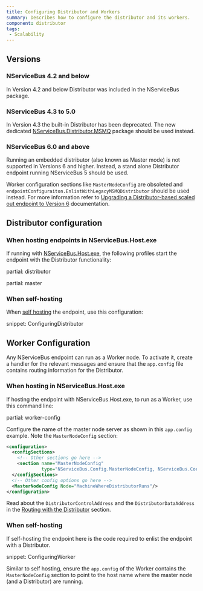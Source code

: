 ```yaml
---
title: Configuring Distributor and Workers
summary: Describes how to configure the distributor and its workers.
component: distributor
tags:
 - Scalability
---
```


## Versions

### NServiceBus 4.2 and below

In Version 4.2 and below Distributor was included in the NServiceBus package.

### NServiceBus 4.3 to 5.0

In Version 4.3 the built-in Distributor has been deprecated. The new dedicated [NServiceBus.Distributor.MSMQ](https://www.nuget.org/packages/NServiceBus.Distributor.MSMQ) package should be used instead.

### NServiceBus 6.0 and above

Running an embedded distributor (also known as Master mode) is not supported in Versions 6 and higher. Instead, a stand alone Distributor endpoint running NServiceBus 5 should be used. 

Worker configuration sections like `MasterNodeConfig` are obsoleted and `endpointConfiguraiton.EnlistWithLegacyMSMQDistributor` should be used instead. For more information refer to [Upgrading a Distributor-based scaled out endpoint to Version 6](/samples/scaleout/distributor-upgrade/) documentation.

## Distributor configuration

### When hosting endpoints in NServiceBus.Host.exe

If running with [NServiceBus.Host.exe](/nservicebus/hosting/), the following profiles start the endpoint with the Distributor functionality:

partial: distributor

partial: master

### When self-hosting

When [self hosting](/nservicebus/hosting/) the endpoint, use this configuration:

snippet: ConfiguringDistributor

## Worker Configuration

Any NServiceBus endpoint can run as a Worker node. To activate it, create a handler for the relevant messages and ensure that the `app.config` file contains routing information for the Distributor.


### When hosting in NServiceBus.Host.exe

If hosting the endpoint with NServiceBus.Host.exe, to run as a Worker, use this command line:

partial: worker-config

Configure the name of the master node server as shown in this `app.config` example. Note the `MasterNodeConfig` section:

```xml
<configuration>
  <configSections>
    <!-- Other sections go here -->
    <section name="MasterNodeConfig" 
             type="NServiceBus.Config.MasterNodeConfig, NServiceBus.Core" />
  </configSections>
  <!-- Other config options go here -->
  <MasterNodeConfig Node="MachineWhereDistributorRuns"/>
</configuration>
```

Read about the `DistributorControlAddress` and the `DistributorDataAddress` in the [Routing with the Distributor](/nservicebus/msmq/distributor/#routing-with-the-distributor) section.


### When self-hosting

If self-hosting the endpoint here is the code required to enlist the endpoint with a Distributor.

snippet: ConfiguringWorker

Similar to self hosting, ensure the `app.config` of the Worker contains the `MasterNodeConfig` section to point to the host name where the master node (and a Distributor) are running.
